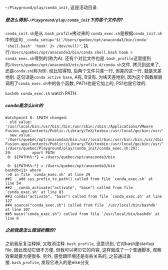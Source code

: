 `~/Playground/play/conda_init`, 这是活动目录.

##### 是怎么得到`~/Playground/play/conda_init`下的各个文件的?

`conda_init.sh`是从`.bash_profile`拷过来的
`conda_exec.sh`是根据`conda_init.sh`中的这句`__conda_setup="$('/Users/quebec/opt/anaconda3/bin/conda' 'shell.bash' 'hook' 2> /dev/null)"`, 执行`/Users/quebec/opt/anaconda3/bin/conda shell.bash hook > conda_exec.sh`得到的(称为A). 还有个对比文件也是`.bash_profile`这里提到的`/Users/quebec/opt/anaconda3/etc/profile.d/conda.sh`文件, 拷贝到这来了, 还是`conda.sh`(称为B). 经比较得知, 后两个文件只差一行, 但差的这一行, 就是天差地别. 这句话是`conda active base`, A有, B没有. 为啥天差地别, 因为这个函数层层调用了`conda_exec.sh`中的各个函数, PATH也是它加上的, PS1也是它改的.

`bashdb conda_exec.sh` watch PATH.

##### conda是怎么init的

```
Watchpoint 0: $PATH changed:
  old value: '/usr/local/bin:/usr/bin:/bin:/usr/sbin:/sbin:/Applications/VMware Fusion.app/Contents/Public:/Library/TeX/texbin:/usr/local/go/bin:/usr/local/share/dotnet:/opt/X11/bin:/usr/local/git/bin:/Users/quebec/opt/anaconda3/condabin'
  new value: '/Users/quebec/opt/anaconda3/bin:/usr/local/bin:/usr/bin:/bin:/usr/sbin:/sbin:/Applications/VMware Fusion.app/Contents/Public:/Library/TeX/texbin:/usr/local/go/bin:/usr/local/share/dotnet:/opt/X11/bin:/usr/local/git/bin:/Users/quebec/opt/anaconda3/condabin'
(/Users/quebec/Playground/play/conda_init/conda_exec.sh:29):
29:         xport PATH
 0: ${PATH%%:*} = /Users/quebec/opt/anaconda3/bin
```

```
 0: ${PATH%%:*} = /Users/quebec/opt/anaconda3/bin
bashdb<11> where
->0 in file `conda_exec.sh' at line 29
##1 __add_sys_prefix_to_path() called from file `conda_exec.sh' at line 54
##2 __conda_activate("activate", "base") called from file `conda_exec.sh' at line 83
##3 conda("activate", "base") called from file `conda_exec.sh' at line 127
##4 source("conda_exec.sh") called from file `/usr/local/bin/bashdb' at line 107
##5 main("conda_exec.sh") called from file `/usr/local/bin/bashdb' at line 0
```

##### 之前我是怎么错误折腾的?

之前我反复注释掉, 又取消注释`.bash_profile`, 没意识到, 它对bash是startup file, 因此改动它很不方便, 但我可以拷贝它的内容, 这样就成了一个普通脚本, 观察效果就要方便很多.
另外, 感觉跟环境还是有些关系的, 之前通过直接`.bash_profile`, 发现它进入的是else分支